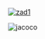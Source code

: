 [![zad1](https://github.com/mariuszkrzyzopolski/TAU6.1/actions/workflows/zad1.yml/badge.svg)](https://github.com/mariuszkrzyzopolski/TAU6.1/actions/workflows/zad1.yml)

![jacoco](https://github.com/mariuszkrzyzopolski/TAU6.1/actions/workflows/zad1.yml/jacoco.svg)